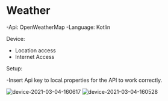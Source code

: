 # Weather

-Api: OpenWeatherMap
-Language: Kotlin

Device:

- Location access
- Internet Access

Setup:

-Insert Api key to local.properties for the API to work correctly.


![device-2021-03-04-160617](https://user-images.githubusercontent.com/70628032/109976734-c85fe100-7d04-11eb-9abc-20ff395804c1.png)
![device-2021-03-04-160528](https://user-images.githubusercontent.com/70628032/109976774-d281df80-7d04-11eb-94ce-b799ee1808e7.png)
